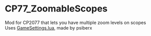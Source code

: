 # CP77_ZoomableScopes
Mod for CP2077 that lets you have multiple zoom levels on scopes\
Uses [GameSettings.lua](https://github.com/psiberx/cp2077-cet-kit/blob/main/GameSettings.lua), made by psiberx 
